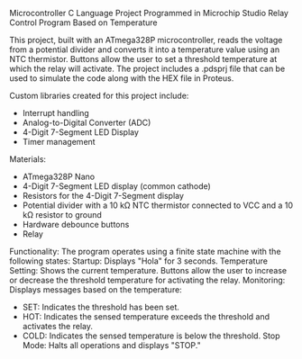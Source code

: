 Microcontroller C Language Project Programmed in Microchip Studio
Relay Control Program Based on Temperature

This project, built with an ATmega328P microcontroller, reads the voltage from a potential divider and converts it into a temperature value using an NTC thermistor. Buttons allow the user to set a threshold temperature at which the relay will activate.
The project includes a .pdsprj file that can be used to simulate the code along with the HEX file in Proteus.

Custom libraries created for this project include:
- Interrupt handling
- Analog-to-Digital Converter (ADC)
- 4-Digit 7-Segment LED Display
- Timer management

Materials:
- ATmega328P Nano
- 4-Digit 7-Segment LED display (common cathode)
- Resistors for the 4-Digit 7-Segment display
- Potential divider with a 10 kΩ NTC thermistor connected to VCC and a 10 kΩ resistor to ground
- Hardware debounce buttons
- Relay

Functionality:
The program operates using a finite state machine with the following states:
Startup: Displays "Hola" for 3 seconds.
Temperature Setting: Shows the current temperature. Buttons allow the user to increase or decrease the threshold temperature for activating the relay.
Monitoring: Displays messages based on the temperature:
- SET: Indicates the threshold has been set.
- HOT: Indicates the sensed temperature exceeds the threshold and activates the relay.
- COLD: Indicates the sensed temperature is below the threshold.
Stop Mode: Halts all operations and displays "STOP."
